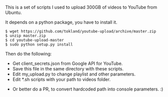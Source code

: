This is a set of scripts I used to upload 300GB of videos to YouTube from Ubuntu.

It depends on a python package, you have to install it.

```
$ wget https://github.com/tokland/youtube-upload/archive/master.zip
$ unzip master.zip
$ cd youtube-upload-master
$ sudo python setup.py install
```

Then do the following:

* Get client_secrets.json from Google API for YouTube. 
* Save this file in the same directory with these scripts.
* Edit my_upload.py to change playlist and other parameters.
* Edit *.sh scripts with your path to videos folder.
- Or better do a PR, to convert hardcoded path into console parameters. :)
